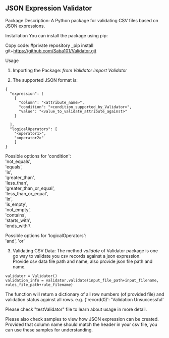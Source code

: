 ## JSON Expression Validator

Package Description: A Python package for validating CSV files based on JSON expressions.

Installation
You can install the package using pip:

Copy code: #private repository
_pip install git+https://github.com/Saba101/Validator.git

Usage
1. Importing the Package: _from Validator import Validator_

2. The supported JSON format is:
```
{
  "expression": [
    {
      "column": "<attribute_name>",
      "condition": "<condition_supported_by_Validator>",
      "value": "<value_to_validate_attribute_against>"
    }

  ],
  "logicalOperators": [
    "<operator1>", 
    "<operator2>"
    ]
}
```
Possible options for 'condition':\
'not_equals',\
'equals',\
'is',\
'greater_than',\
'less_than',\
'greater_than_or_equal',\
'less_than_or_equal',\
'in',\
'is_empty',\
'not_empty',\
'contains',\
'starts_with',\
'ends_with'\

Possible options for 'logicalOperators':\
'and', 'or'

3. Validating CSV Data:
The method _validate_ of Validator package is one go way to validate you csv records against a json expression. \
Provide csv data file path and name, also provide json file path and name.
```
validator = Validator()
validation_info = validator.validate(input_file_path+input_filename, rules_file_path+rule_filename)
```

The function will return a dictionary of all row numbers (of provided file) and validation status against all rows.
e.g. {'record(0)': 'Validation Unsuccessful'

Please check "testValidator" file to learn about usage in more detail.

Please also check samples to view how JSON expression can be created. Provided that column name should match the header in your csv file, you can use these samples for understanding.
